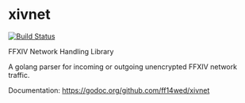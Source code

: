 # xivnet
[![Build Status](https://travis-ci.com/ff14wed/xivnet.svg?branch=master)](https://travis-ci.com/ff14wed/xivnet)

FFXIV Network Handling Library

A golang parser for incoming or outgoing unencrypted FFXIV network traffic.

Documentation: https://godoc.org/github.com/ff14wed/xivnet
